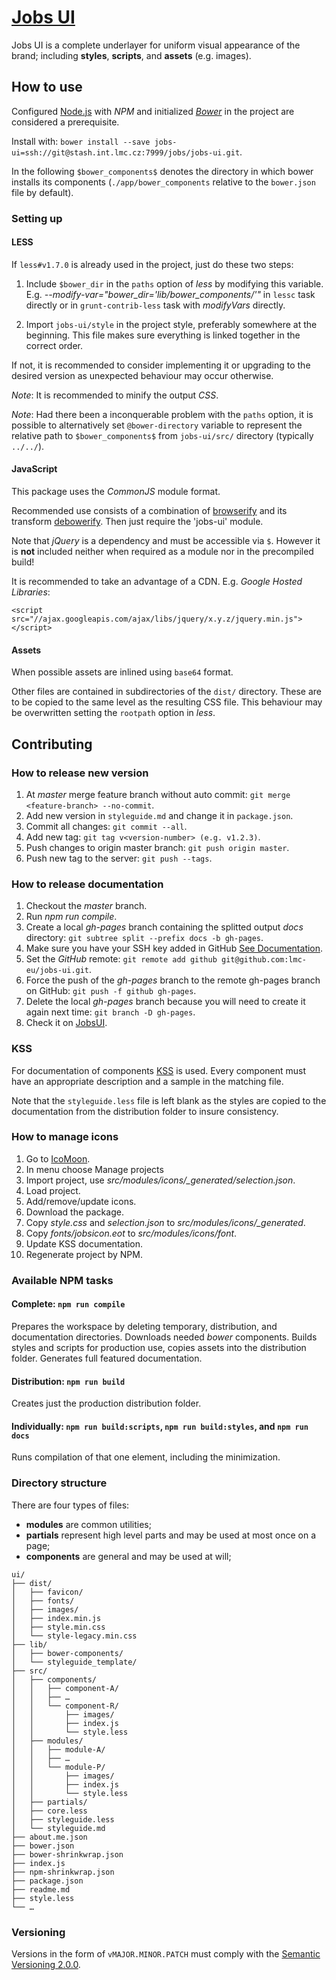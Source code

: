 # [Jobs UI](http://jobs.cz/ui/)

Jobs UI is a complete underlayer for uniform visual appearance of the brand;
including **styles**, **scripts**, and **assets** (e.g. images).

## How to use

Configured [Node.js](http://nodejs.org/) with *NPM* and initialized 
[*Bower*](http://bower.io/) in the project are considered a prerequisite.

Install with:
`bower install --save jobs-ui=ssh://git@stash.int.lmc.cz:7999/jobs/jobs-ui.git`.

In the following `$bower_components$` denotes the directory in which bower
installs its components (`./app/bower_components` relative to the `bower.json` file
by default).

### Setting up

#### LESS
If `less#v1.7.0` is already used in the project, just do these two steps:

1.  Include `$bower_dir` in the `paths` option of *less* by modifying this variable.
    E.g. *--modify-var=\"bower_dir='lib/bower_components/'\"* in `lessc` task directly 
    or in `grunt-contrib-less` task with *modifyVars* directly.
    
2.  Import `jobs-ui/style` in the project style, preferably somewhere at
    the beginning. This file makes sure everything is linked together in the
    correct order.

If not, it is recommended to consider implementing it or upgrading to the
desired version as unexpected behaviour may occur otherwise.

*Note*: It is recommended to minify the output *CSS*.

*Note*: Had there been a inconquerable problem with the `paths` option, it is
possible to alternatively set `@bower-directory` variable to represent the
relative path to `$bower_components$` from `jobs-ui/src/` directory
(typically `../../`).

#### JavaScript

This package uses the *CommonJS* module format.

Recommended use consists of a combination of [browserify](http://browserify.org/)
and its transform [debowerify](https://github.com/eugeneware/debowerify).
Then just require the 'jobs-ui' module.

Note that *jQuery* is a dependency and must be accessible via `$`.
However it is **not** included neither when required as a module nor in the
precompiled build!

It is recommended to take an advantage of a CDN.
E.g. *Google Hosted Libraries*:

    <script src="//ajax.googleapis.com/ajax/libs/jquery/x.y.z/jquery.min.js"></script>

#### Assets

When possible assets are inlined using `base64` format.

Other files are contained in subdirectories of the `dist/` directory.
These are to be copied to the same level as the resulting CSS file.
This behaviour may be overwritten setting the `rootpath` option in *less*.

## Contributing

### How to release new version
1. At *master* merge feature branch without auto commit: `git merge <feature-branch> --no-commit`.
2. Add new version in `styleguide.md` and change it in `package.json`.
3. Commit all changes: `git commit --all`.
4. Add new tag: `git tag v<version-number> (e.g. v1.2.3)`.
5. Push changes to origin master branch: `git push origin master`.
6. Push new tag to the server: `git push --tags`.

### How to release documentation
1. Checkout the *master* branch.
2. Run *npm run compile*.
3. Create a local *gh-pages* branch containing the splitted output *docs* directory: `git subtree split --prefix docs -b gh-pages`.
4. Make sure you have your SSH key added in GitHub [See Documentation](https://help.github.com/articles/generating-an-ssh-key/).
5. Set the *GitHub* remote: `git remote add github git@github.com:lmc-eu/jobs-ui.git`.
6. Force the push of the *gh-pages* branch to the remote gh-pages branch on GitHub: `git push -f github gh-pages`.
7. Delete the local *gh-pages* branch because you will need to create it again next time: `git branch -D gh-pages`.
8. Check it on [JobsUI](https://lmc-eu.github.io/jobs-ui/).

### KSS
For documentation of components [KSS](https://github.com/hughsk/kss-node) is
used. Every component must have an appropriate description and a sample in the
matching file.

Note that the `styleguide.less` file is left blank as the styles are copied to
the documentation from the distribution folder to insure consistency.

### How to manage icons
1. Go to [IcoMoon](http://icomoon.io/app/).
2. In menu choose Manage projects
3. Import project, use *src/modules/icons/_generated/selection.json*.
4. Load project.
5. Add/remove/update icons.
6. Download the package.
7. Copy *style.css* and *selection.json* to *src/modules/icons/_generated*.
8. Copy *fonts/jobsicon.eot* to *src/modules/icons/font*.
9. Update KSS documentation.
10. Regenerate project by NPM.

### Available NPM tasks

#### Complete: `npm run compile`

Prepares the workspace by deleting temporary, distribution, and documentation
directories. Downloads needed *bower* components. Builds styles and scripts
for production use, copies assets into the distribution folder. Generates
full featured documentation.

#### Distribution: `npm run build`

Creates just the production distribution folder.

#### Individually: `npm run build:scripts`, `npm run build:styles`, and `npm run docs`

Runs compilation of that one element, including the minimization.

### Directory structure

There are four types of files:

*   **modules** are common utilities;
*   **partials** represent high level parts and may be used at most once on a page;
*   **components** are general and may be used at will;

```
ui/
├── dist/
│   ├── favicon/
│   ├── fonts/
│   ├── images/
│   ├── index.min.js
│   ├── style.min.css
│   └── style-legacy.min.css
├── lib/
│   ├── bower-components/
│   └── styleguide_template/
├── src/
│   ├── components/
│   │   ├── component-A/
│   │   ├── …
│   │   └── component-R/
│   │       ├── images/
│   │       ├── index.js
│   │       └── style.less
│   ├── modules/
│   │   ├── module-A/
│   │   ├── …
│   │   └── module-P/
│   │       ├── images/
│   │       ├── index.js
│   │       └── style.less
│   ├── partials/
│   ├── core.less
│   ├── styleguide.less
│   └── styleguide.md
├── about.me.json
├── bower.json
├── bower-shrinkwrap.json
├── index.js
├── npm-shrinkwrap.json
├── package.json
├── readme.md
├── style.less
└── …
```

### Versioning

Versions in the form of `vMAJOR.MINOR.PATCH` must comply with the [Semantic Versioning 2.0.0](http://semver.org/spec/v2.0.0.html).
